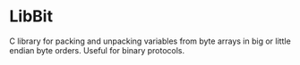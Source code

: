 # LibBit
C library for packing and unpacking variables from byte arrays in big or little endian byte orders. Useful for binary protocols.
